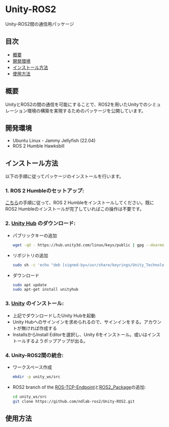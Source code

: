 # Unity-ROS2

Unity-ROS2間の通信用パッケージ

## 目次
<!-- TOC -->

- [概要](#概要)
- [開発環境](#開発環境)
- [インストール方法](#インストール方法)
- [使用方法](#使用方法)

<!-- /TOC -->

## 概要

UnityとROS2の間の通信を可能にすることで、ROS2を用いたUnityでのシミュレーション環境の構築を実現するためのパッケージを公開しています。

## 開発環境

- Ubuntu Linux - Jammy Jellyfish (22.04)
- ROS 2 Humble Hawksbill

## インストール方法

以下の手順に従ってパッケージのインストールを行います。
### 1. ROS 2 Humbleのセットアップ:  
   [こちら](https://docs.ros.org/en/humble/Installation.html)の手順に従って、ROS 2 Humbleをインストールしてください。既にROS2 Humbleのインストールが完了していればこの操作は不要です。
   
### 2. [Unity Hub](https://unity.com/ja/download) のダウンロード:
- パブリックキーの追加
   ```bash
   wget -qO - https://hub.unity3d.com/linux/keys/public | gpg --dearmor | sudo tee /usr/share/keyrings/Unity_Technologies_ApS.gpg > /dev/null

- リポジトリの追加
   ```bash
   sudo sh -c 'echo "deb [signed-by=/usr/share/keyrings/Unity_Technologies_ApS.gpg] https://hub.unity3d.com/linux/repos/deb stable main" > /etc/apt/sources.list.d/unityhub.list'

- ダウンロード
   ```bash
   sudo apt update
   sudo apt-get install unityhub
    ```

### 3. [Unity](https://unity.com/) のインストール:

- 上記でダウンロードしたUnity Hubを起動
- Unity Hubへのサインインを求められるので、サインインをする。アカウントが無ければ作成する
- InstallsからInstall Editorを選択し、Unity 6をインストール。或いはインストールするようポップアップが出る。

### 4. Unity-ROS2間の統合:

- ワークスペース作成
   ```bash
   mkdir -p unity_ws/src
   ```

- ROS2 branch of the [ROS-TCP-Endpoint](https://github.com/ndlab-ros2/Unity-ROS2/tree/main/ROS-TCP-Endpoint)と[ROS2_Package](https://github.com/ndlab-ros2/Unity-ROS2/tree/main/ros2_packages)の追加:
   ```bash
   cd unity_ws/src
   git clone https://github.com/ndlab-ros2/Unity-ROS2.git
   ```


## 使用方法
